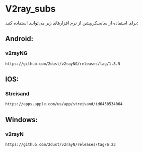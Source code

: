 # V2ray_subs
برای استفاده از سابسکریپشن از نرم افزارهای زیر می‌توانید استفاده کنید:


## Android:

  ### v2rayNG

    https://github.com/2dust/v2rayNG/releases/tag/1.8.5

## IOS:

  ### Streisand

    https://apps.apple.com/us/app/streisand/id6450534064

## Windows:

  ### v2rayN

    https://github.com/2dust/v2rayN/releases/tag/6.23
